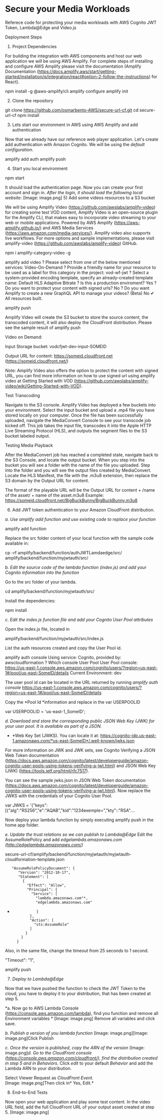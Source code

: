 # Secure your Media Workloads

Referece code for protecting your media workloads with AWS Cognito JWT Token, Lambda@Edge and Video.js

Deployment Steps

1) Project Dependencies

For building the integration with AWS components and host our web application we will be using AWS Amplify. 
For complete steps of installing and configure AWS Amplify please visit the documentation (Amplify Documentation (https://docs.amplify.aws/start/getting-started/installation/q/integration/react#option-2-follow-the-instructions) for React). 

npm install -g @aws-amplify/cli
amplify configure
amplify init

2) Clone the repository

git clone https://github.com/osmarbento-AWS/secure-url-cf.git 
cd secure-url-cf
npm install

3) Lets start our environment in AWS using AWS Amplify and add authentication

Now that we already have our reference web player application. Let's create add authentication with Amazon Cognito. We will be using the *default configuration*.

amplify add auth 
amplify push

4) Start you local environment 

npm start

It should load the authentication page. Now you can create your first account and sign in.
 *After the login, it should load the following local website:*
[Image: image.png]
5) Add some videos resources to a S3 bucket

We will be using Amplify Video (https://github.com/awslabs/amplify-video) for creating some test VOD content, Amplify Video is an open-source plugin for the Amplify CLI, that makes easy to incorporate video streaming to your web or mobile applications. Powered by AWS Amplify (https://aws-amplify.github.io/) and AWS Media Services (https://aws.amazon.com/media-services/).
Amplify video also supports live workflows. For more options and sample implementations, please visit amplify-video (https://github.com/awslabs/amplify-video) GitHub.

npm i amplify-category-video -g

amplify add video
? Please select from one of the below mentioned services: Video-On-Demand
? Provide a friendly name for your resource to be used as a label for this category in the project: vod-wf-jwt
? Select a system-provided encoding template, specify an already-created template name:  Default HLS Adaptive Bitrate
? Is this a production enviroment? Yes
? Do you want to protect your content with signed urls? No
? Do you want Amplify to create a new GraphQL API to manage your videos? (Beta) No
✔ All resources built.

amplify push

Amplify Video will create the S3 bucket to store the source content, the transcoded content, it will also deploy the CloudFront distribution. Please see the sample result of amplify push

Video on Demand:

Input Storage bucket:
vodcfjwt-dev-input-SOMEID

Output URL for content:
https://someid.cloudfront.net (https://someid.cloudfront.net/)

*Note:* Amplify Video also offers the option to protect the content with signed URL, you can find more information on how to use signed url using amplify video at Getting Started with VOD (https://github.com/awslabs/amplify-video/wiki/Getting-Started-with-VOD).

Test Transcoding

Navigate to the S3 console. Amplify Video has deployed a few buckets into your environment. Select the input bucket and upload a .mp4 file you have stored locally on your computer.
Once the file has been successfully uploaded, navigate the MediaConvert Console to see your transcode job kicked off. This job takes the input file, transcodes it into the Apple HTTP Live Streaming Protocol (HLS), and outputs the segment files to the S3 bucket labeled output.

Testing Media Playback

After the MediaConvert job has reached a completed state, navigate back to the S3 Console, and locate the output bucket. When you step into the bucket you will see a folder with the name of the file you uploaded. Step into the folder and you will see the output files created by MediaConvert. Locate the HLS Manifest, the file with the .m3u8 extension, then replace the S3 domain by the Output URL for content.

The format of the playable URL will be the Output URL for content + /name of the asset/ + name of the asset.m3u8
Example: https://someid.cloudfront.net/BigBuckBunny/BigBuckBunny.m3u8

6) Add JWT token authentication to your Amazon CloudFront distribution.

*a. Use amplify add function and use existing code to replace your function*

 amplify add function

Replace the src folder content of your local function with the sample code available in:

cp -rf amplify/backend/function/authJWTLamdaedge/src/ amplify/backend/function/myjwtauth/src/

*b. Edit the source code of the lambda function (index.js) and add your Cognito information into the function*

Go to the src folder of your lambda.

cd amplify/backend/function/myjwtauth/src/

Install the dependencies: 

npm install

*c. Edit the index.js function file and add your Cognito User Pool attributes*

Open the index.js file, located in

amplify/backend/function/myjwtauth/src/index.js

List the auth resources created and copy the User Pool id.

amplify auth console
Using service: Cognito, provided by: awscloudformation
? Which console User Pool
User Pool console:
https://us-east-1.console.aws.amazon.com/cognito/users/?region=us-east-1#/pool/us-east-SomeID/details
Current Environment: dev

The user pool id can be located in the URL returned by running *amplify auth console*
https://us-east-1.console.aws.amazon.com/cognito/users/?region=us-east-1#/pool/us-east-SomeID/details

Copy the *Pool Id *information and replace  in the var USERPOOLID

var USERPOOLID = 'us-east-1_SomeID';

*d. Download and store the corresponding public JSON Web Key (JWK) for your user pool. It is available as part of a JSON.*
* *Web Key Set (JWKS). You can locate it at:
https://cognito-idp.us-east-1.amazonaws.com/*us-east-SomeID*/.well-known/jwks.json

For more information on JWK and JWK sets, see Cognito Verifying a JSON Web Token documentation (https://docs.aws.amazon.com/cognito/latest/developerguide/amazon-cognito-user-pools-using-tokens-verifying-a-jwt.html) and JSON Web Key (JWK) (https://tools.ietf.org/html/rfc7517).

You can see the sample jwks.json  in JSON Web Token documentation (https://docs.aws.amazon.com/cognito/latest/developerguide/amazon-cognito-user-pools-using-tokens-verifying-a-jwt.html).
 Now replace the JWKS with the credentials of your Cognito User Pool.

var JWKS = '{"keys":[{"alg":"RS256","e":"AQAB","kid":"1234exemple=","kty"::"RSA"....

Now deploy your lambda function by simply executing amplify push in the home app folder.

*e. Update the trust relations so we can publish to Lambda@Edge*
Edit the AssumeRolePolicy and add *edgelambda.amazonaws.com (http://edgelambda.amazonaws.com/)*

secure-url-cf/amplify/backend/function/myjwtauth/myjwtauth-cloudformation-template.json

       "AssumeRolePolicyDocument": {
          "Version": "2012-10-17",
          "Statement": [
            {
              "Effect": "Allow",
              "Principal": {
                "Service": [
                  "lambda.amazonaws.com"*,
                  "edgelambda.amazonaws.com"
*                ]
              },
              "Action": [
                "sts:AssumeRole"
              ]
            }
          ]
        }

Also, in the same file, change the timeout from 25 seconds to 1 second.

"Timeout": "1",

amplify push

7) *Deploy to Lambda@Edge*

Now that we have pushed the function to check the JWT Token to the cloud, you have to deploy it to your distribution, that has been created at step 5.

*a. Now go to AWS Lambda Console (https://console.aws.amazon.com/lambda), find you function and remove all Environment variables *
[Image: image.png]
Remove all variables and click save.

*b. Publish a version of you lambda function*
[Image: image.png][Image: image.png]Click Publish

*c. Once the version is published, copy the ARN of the version*
[Image: image.png]*d. Go to the CloudFront console (https://console.aws.amazon.com/cloudfront/), find the distribution created in step 5 and in Behaviors.*
Click *edit* to your default *Behavior* and add the Lambda ARN to your distribution.

Select Viewer Request as *CloudFront Event.*  
[Image: image.png]Then click in* Yes, Edit.*

8) End-to-End Tests

Now open your web application and play some test content.
In the video URL field, add the full CloudFront URL of your output asset created at step 5.
[Image: image.png]